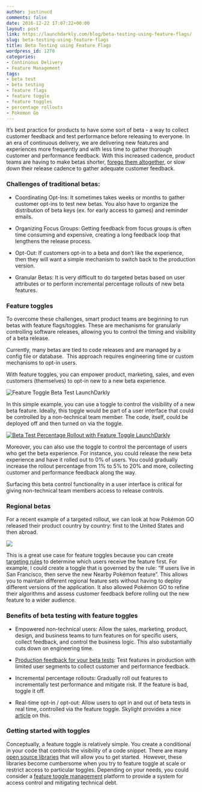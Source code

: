 ```yaml
---
author: justinucd
comments: false
date: 2016-12-22 17:07:22+00:00
layout: post
link: https://launchdarkly.com/blog/beta-testing-using-feature-flags/
slug: beta-testing-using-feature-flags
title: Beta Testing using Feature Flags
wordpress_id: 1270
categories:
- Continuous Delivery
- Feature Management
tags:
- beta test
- beta testing
- feature flags
- feature toggle
- feature toggles
- percentage rollouts
- Pokemon Go
---
```


It’s best practice for products to have some sort of beta - a way to collect customer feedback and test performance before releasing to everyone. In an era of continuous delivery, we are delivering new features and experiences more frequently and with less time to gather thorough customer and performance feedback. With this increased cadence, product teams are having to make betas shorter, [forego them altogether](https://blog.launchdarkly.com/running-usability-tests-in-production/), or slow down their release cadence to gather adequate customer feedback.


### Challenges of traditional betas:





 	
  * Coordinating Opt-Ins: It sometimes takes weeks or months to gather customer opt-ins to test new betas. You also have to organize the distribution of beta keys (ex. for early access to games) and reminder emails.

 	
  * Organizing Focus Groups: Getting feedback from focus groups is often time consuming and expensive, creating a long feedback loop that lengthens the release process.

 	
  * Opt-Out: If customers opt-in to a beta and don’t like the experience, then they will want a simple mechanism to switch back to the production version.

 	
  * Granular Betas: It is very difficult to do targeted betas based on user attributes or to perform incremental percentage rollouts of new beta features.




### Feature toggles


To overcome these challenges, smart product teams are beginning to run betas with feature flags/toggles. These are mechanisms for granularly controlling software releases, allowing you to control the timing and visibility of a beta release.

Currently, many betas are tied to code releases and are managed by a config file or database.  This approach requires engineering time or custom mechanisms to opt-in users.

With feature toggles, you can empower product, marketing, sales, and even customers (themselves) to opt-in new to a new beta experience.

![Feature Toggle Beta Test LaunchDarkly](https://blog.launchdarkly.com/wp-content/uploads/2016/12/toggle1.png)

In this simple example, you can use a toggle to control the visibility of a new beta feature. Ideally, this toggle would be part of a user interface that could be controlled by a non-technical team member. The code, itself, could be deployed off and then turned on via the toggle.

[![Beta Test Percentage Rollout with Feature Toggle LaunchDarkly](https://blog.launchdarkly.com/wp-content/uploads/2016/12/toggle2.png)](https://blog.launchdarkly.com/wp-content/uploads/2016/12/toggle2.png)

Moreover, you can also use the toggle to control the percentage of users who get the beta experience. For instance, you could release the new beta experience and have it rolled out to 0% of users. You could gradually increase the rollout percentage from 1% to 5% to 20% and more, collecting customer and performance feedback along the way.

Surfacing this beta control functionality in a user interface is critical for giving non-technical team members access to release controls.


### Regional betas


For a recent example of a targeted rollout, we can look at how Pokémon GO released their product country by country: first to the United States and then abroad.

[![](https://blog.launchdarkly.com/wp-content/uploads/2016/12/toggle3.png)](https://blog.launchdarkly.com/wp-content/uploads/2016/12/toggle3.png)

This is a great use case for feature toggles because you can create [targeting rules](https://blog.launchdarkly.com/launched-custom-targeting-rules/) to determine which users receive the feature first. For example, I could create a toggle that is governed by the rule: “If users live in San Francisco, then serve the new Nearby Pokémon feature”. This allows you to maintain different regional feature sets without having to deploy different versions of the application. It also allowed Pokémon GO to refine their algorithms and assess customer feedback before rolling out the new feature to a wider audience.


### Benefits of beta testing with feature toggles





 	
  * Empowered non-technical users: Allow the sales, marketing, product, design, and business teams to turn features on for specific users, collect feedback, and control the business logic. This also substantially cuts down on engineering time.

 	
  * [Production feedback for your beta tests](https://blog.launchdarkly.com/flexible-infrastructure-with-continuous-integration-and-feature-flagging/): Test features in production with limited user segments to collect customer and performance feedback.

 	
  * Incremental percentage rollouts: Gradually roll out features to incrementally test performance and mitigate risk. If the feature is bad, toggle it off.

 	
  * Real-time opt-in / opt-out: Allow users to opt in and out of beta tests in real time, controlled via the feature toggle. Skylight provides a nice [article](http://featureflags.io/2016/12/14/feature-toggles-at-skylight/) on this.




### Getting started with toggles


Conceptually, a feature toggle is relatively simple. You create a conditional in your code that controls the visibility of a code snippet. There are many [open source libraries](http://featureflags.io) that will allow you to get started.  However, these libraries become cumbersome when you try to feature toggle at scale or restrict access to particular toggles. Depending on your needs, you could consider a [feature toggle management](https://launchdarkly.com/?utm_source=launchdarkly_blog&utm_medium=organic) platform to provide a system for access control and mitigating technical debt.
